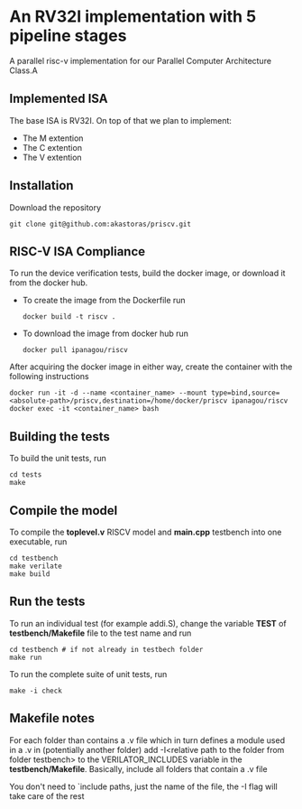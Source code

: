 # An RV32I implementation with 5 pipeline stages
A parallel risc-v implementation for our Parallel Computer Architecture Class.A

## Implemented ISA
The base ISA is RV32I. On top of that we plan to implement:
* The M extention
* The C extention
* The V extention 

## Installation
Download the repository
```
git clone git@github.com:akastoras/priscv.git
```

## RISC-V ISA Compliance
To run the device verification tests, build the docker image, or download it from the docker hub.

* To create the image from the Dockerfile run
	```
	docker build -t riscv .
	```

* To download the image from docker hub run
	```
	docker pull ipanagou/riscv
	```

After acquiring the docker image in either way, create the container with the following instructions
```
docker run -it -d --name <container_name> --mount type=bind,source=<absolute-path>/priscv,destination=/home/docker/priscv ipanagou/riscv
docker exec -it <container_name> bash
```

## Building the tests
To build the unit tests, run 
```
cd tests
make
```

## Compile the model
To compile the **toplevel.v** RISCV model and **main.cpp** testbench into one executable, run
```
cd testbench
make verilate 
make build
```

## Run the tests
To run an individual test (for example addi.S), change the variable **TEST** of **testbench/Makefile** file to the test name and run
```
cd testbench # if not already in testbech folder
make run
```

To run the complete suite of unit tests, run
```
make -i check
```

## Makefile notes
For each folder than contains a .v file which in turn defines a module used in a .v in (potentially another folder) add -I\<relative path to the folder from folder testbench\> to the VERILATOR_INCLUDES variable in the **testbench/Makefile**. Basically, include all folders that contain a .v file

You don't need to `include paths, just the name of the file, the -I flag will take care of the rest
